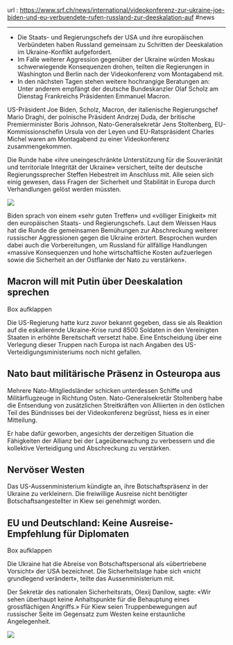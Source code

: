 url : https://www.srf.ch/news/international/videokonferenz-zur-ukraine-joe-biden-und-eu-verbuendete-rufen-russland-zur-deeskalation-auf
#news 

---

-   Die Staats- und Regierungschefs der USA und ihre europäischen Verbündeten haben Russland gemeinsam zu Schritten der Deeskalation im Ukraine-Konflikt aufgefordert.
-   Im Falle weiterer Aggression gegenüber der Ukraine würden Moskau schwerwiegende Konsequenzen drohen, teilten die Regierungen in Washington und Berlin nach der Videokonferenz vom Montagabend mit.
-   In den nächsten Tagen stehen weitere hochrangige Beratungen an: Unter anderem empfängt der deutsche Bundeskanzler Olaf Scholz am Dienstag Frankreichs Präsidenten Emmanuel Macron.

US-Präsident Joe Biden, Scholz, Macron, der italienische Regierungschef Mario Draghi, der polnische Präsident Andrzej Duda, der britische Premierminister Boris Johnson, Nato-Generalsekretär Jens Stoltenberg, EU-Kommissionschefin Ursula von der Leyen und EU-Ratspräsident Charles Michel waren am Montagabend zu einer Videokonferenz zusammengekommen.

Die Runde habe «ihre uneingeschränkte Unterstützung für die Souveränität und territoriale Integrität der Ukraine» versichert, teilte der deutsche Regierungssprecher Steffen Hebestreit im Anschluss mit. Alle seien sich einig gewesen, dass Fragen der Sicherheit und Stabilität in Europa durch Verhandlungen gelöst werden müssten.

![](https://www.srf.ch/static/cms/images/960w/dd54dd.jpg)

Biden sprach von einem «sehr guten Treffen» und «völliger Einigkeit» mit den europäischen Staats- und Regierungschefs. Laut dem Weissen Haus hat die Runde die gemeinsamen Bemühungen zur Abschreckung weiterer russischer Aggressionen gegen die Ukraine erörtert. Besprochen wurden dabei auch die Vorbereitungen, um Russland für allfällige Handlungen «massive Konsequenzen und hohe wirtschaftliche Kosten aufzuerlegen sowie die Sicherheit an der Ostflanke der Nato zu verstärken».

## Macron will mit Putin über Deeskalation sprechen

Box aufklappen

Die US-Regierung hatte kurz zuvor bekannt gegeben, dass sie als Reaktion auf die eskalierende Ukraine-Krise rund 8500 Soldaten in den Vereinigten Staaten in erhöhte Bereitschaft versetzt habe. Eine Entscheidung über eine Verlegung dieser Truppen nach Europa ist nach Angaben des US-Verteidigungsministeriums noch nicht gefallen.

## Nato baut militärische Präsenz in Osteuropa aus

Mehrere Nato-Mitgliedsländer schicken unterdessen Schiffe und Militärflugzeuge in Richtung Osten. Nato-Generalsekretär Stoltenberg habe die Entsendung von zusätzlichen Streitkräften von Alliierten in den östlichen Teil des Bündnisses bei der Videokonferenz begrüsst, hiess es in einer Mitteilung.

Er habe dafür geworben, angesichts der derzeitigen Situation die Fähigkeiten der Allianz bei der Lageüberwachung zu verbessern und die kollektive Verteidigung und Abschreckung zu verstärken.

## Nervöser Westen

Das US-Aussenministerium kündigte an, ihre Botschaftspräsenz in der Ukraine zu verkleinern. Die freiwillige Ausreise nicht benötigter Botschaftsangestellter in Kiew sei genehmigt worden.

## EU und Deutschland: Keine Ausreise-Empfehlung für Diplomaten

Box aufklappen

Die Ukraine hat die Abreise von Botschaftspersonal als «übertriebene Vorsicht» der USA bezeichnet. Die Sicherheitslage habe sich «nicht grundlegend verändert», teilte das Aussenministerium mit.

Der Sekretär des nationalen Sicherheitsrats, Olexij Danilow, sagte: «Wir sehen überhaupt keine Anhaltspunkte für die Behauptung eines grossflächigen Angriffs.» Für Kiew seien Truppenbewegungen auf russischer Seite im Gegensatz zum Westen keine erstaunliche Angelegenheit.

![](https://www.srf.ch/static/infografix/_2022_01/G_220121_Truppen_RU_Ukraine_dva/G_220121_Truppen_RU_Ukraine_dva.jpg)